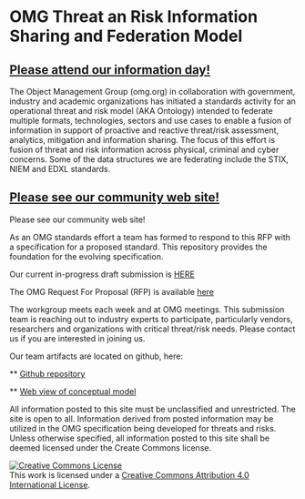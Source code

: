 OMG Threat an Risk Information Sharing and Federation Model
======

<h2><a href="http://www.omg.org/news/meetings/tc/va-15/special-events/Threat_Risk_Day.htm">Please attend our information day!</a></h2>


The Object Management Group (omg.org) in collaboration with government, industry and academic organizations has initiated a standards activity for an operational threat and risk model (AKA Ontology) intended to federate multiple formats, technologies, sectors and use cases to enable a fusion of information in support of proactive and reactive threat/risk assessment, analytics, mitigation and information sharing. The focus of this effort is fusion of threat and risk information across physical, criminal and cyber concerns. Some of the data structures we are federating include the STIX, NIEM and EDXL standards.

<h2><a href="http://www.threatrisk.org">Please see our community web site!</a></h2>
Please see our community web site!

As an OMG standards effort a team has formed to respond to this RFP with a specification for a proposed standard. This repository provides the foundation for the evolving specification.

Our current in-progress draft submission is <a href=
"https://github.com/omg-threat-modeling/phase1/blob/master/Submission/Draft%20Operational%20Threat%20Risk%20Submission.doc">HERE</a>


The OMG Request For Proposal (RFP) is available <a href="http://www.omg.org/cgi-bin/doc.cgi?sysa/2014-6-17">here</a>


The workgroup meets each week and at OMG meetings. This submission team is reaching out to industry experts to participate, particularly vendors, researchers and organizations with critical threat/risk needs. Please contact us if you are interested in joining us.

Our team artifacts are located on github, here:<p/>
  ** <a href="https://github.com/omg-threat-modeling/phase1/">Github repository</a><p/>
  ** <a href="http://www.niem-uml.org/specs/threat/RiskThreatConceptualModel.html">Web view of conceptual model</a>
  <p/>
  
All information posted to this site must be unclassified and unrestricted. The site is open to all. Information derived from posted information may be utilized in the OMG specification being developed for threats and risks. Unless otherwise specified, all information posted to this site shall be deemed licensed under the Create Commons license.

<a rel="license" href="http://creativecommons.org/licenses/by/4.0/"><img alt="Creative Commons License" style="border-width:0" src="http://i.creativecommons.org/l/by/4.0/88x31.png" /></a><br />This work is licensed under a <a rel="license" href="http://creativecommons.org/licenses/by/4.0/">Creative Commons Attribution 4.0 International License</a>.

